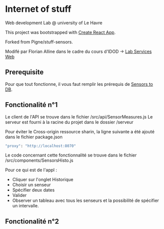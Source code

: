 # Internet of stuff

Web development Lab @ university of Le Havre

This project was bootstrapped with [Create React App](https://github.com/facebookincubator/create-react-app).

Forked from Pigne/stuff-sensors.

Modifé par Florian Alline dans le cadre du cours d'IDOD -> [Lab Services Web](http://pigne.org/teaching/fullstackjs/lab/WebServiceLab)

## Prerequisite

Pour que tout fonctionne, il vous faut remplir les prérequis de [Sensors to DB](https://github.com/pigne/sensors-to-db).

## Fonctionalité n°1

Le client de l'API se trouve dans le fichier /src/api/SensorMeasures.js
Le serveur est fourni à la racine du projet dans le dossier /serveur

Pour éviter le Cross-origin ressource sharin, la ligne suivante a été ajouté dans le fichier package.json
```bash
"proxy": "http://localhost:8070"
```
Le code concernant cette fonctionnalité se trouve dans le fichier /src/components/SensorsHisto.js

Pour ce qui est de l'appl :
- Cliquer sur l'onglet Historique
- Choisir un senseur
- Spécifier deux dates
- Valider
- Observer un tableau avec tous les senseurs et la possibilité de spécifier un intervalle.

## Fonctionalité n°2

